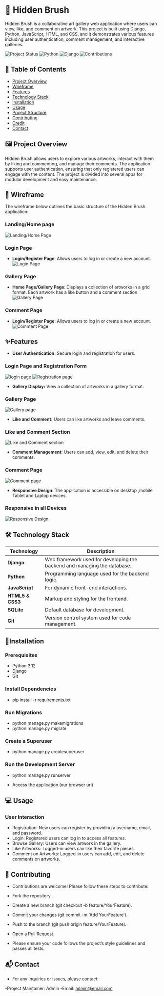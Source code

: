 
# 🎨 Hidden Brush

Hidden Brush is a collaborative art gallery web application where users can view, like, and comment on artwork. This project is built using Django, Python, JavaScript, HTML, and CSS, and it demonstrates various features including user authentication, comment management, and interactive galleries.

![Project Status](https://img.shields.io/badge/status-active-brightgreen)
![Python](https://img.shields.io/badge/python-3.8%2B-blue)
![Django](https://img.shields.io/badge/django-3.2%2B-green)
![Contributions](https://img.shields.io/badge/contributions-welcome-brightgreen)

## 📖 Table of Contents

- [Project Overview](#project-overview)
- [Wireframe](#wireframe)
- [Features](#features)
- [Technology Stack](#technology-stack)
- [Installation](#installation)
- [Usage](#usage)
- [Project Structure](#project-structure)
- [Contributing](#contributing)
- [Credit](#credit)
- [Contact](#contact)

## 🖼 Project Overview

Hidden Brush allows users to explore various artworks, interact with them by liking and commenting, and manage their comments. The application supports user authentication, ensuring that only registered users can engage with the content. The project is divided into several apps for modular development and easy maintenance.

## 📝 Wireframe

The wireframe below outlines the basic structure of the Hidden Brush application:

### Landing/Home page
![Landing/Home Page](static/images/Home-wire.png)

### Login Page
- **Login/Register Page**: Allows users to log in or create a new account.
![Login Page](static/images/login-wire.png)

### Gallery Page
- **Home Page/Gallery Page**: Displays a collection of artworks in a grid format. Each artwork has a like button and a comment section.
![Gallery Page](static/images/gallery-wire.png)

### Comment Page
- **Login/Register Page**: Allows users to log in or create a new account.
![Comment Page](static/images/comment-wire.png)

## ✨Features

- **User Authentication:** Secure login and registration for users.
 ### Login Page and Registration Form
 ![login page](static/images/)
 ![Registration page](siatic/images/)
- **Gallery Display:** View a collection of artworks in a gallery format.
 ### Gallery Page
 ![Gallery page](static/images/)
- **Like and Comment:** Users can like artworks and leave comments.
 ### Like and Comment Section
 ![Like and Comment section](static/images/)
- **Comment Management:** Users can add, view, edit, and delete their comments.
 ### Comment Page
 ![Comment page](static/images/)
- **Responsive Design:** The application is accessible on desktop ,mobile  Tablet and Laptop devices.
 ### Responsive in all Devices
 ![Responsive Design](static/images/)

 ## 🛠 Technology Stack

| Technology | Description |
|------------|-------------|
| **Django** | Web framework used for developing the backend and managing the database. |
| **Python** | Programming language used for the backend logic. |
| **JavaScript** | For dynamic front-end interactions. |
| **HTML5 & CSS3** | Markup and styling for the frontend. |
| **SQLite** | Default database for development. |
| **Git** | Version control system used for code management. |


## 🚀Installation

### Prerequisites

- Python 3.12
- Django
- Git

### Install Dependencies
- pip install -r requirements.txt

### Run Migrations

- python manage.py makemigrations
- python manage.py migrate

### Create a Superuser
- python manage.py createsuperuser

### Run the Development Server
- python manage.py runserver

- Access the application (our browser url)

## 💻 Usage
### User Interaction
- Registration: New users can register by providing a username, email, and password.
- Login: Registered users can log in to access all features.
- Browse Gallery: Users can view artwork in the gallery.
- Like Artworks: Logged-in users can like their favorite pieces.
- Comment on Artworks: Logged-in users can add, edit, and delete comments on artworks.

## 🤝 Contributing
- Contributions are welcome! Please follow these steps to contribute:

- Fork the repository.
- Create a new branch (git checkout -b feature/YourFeature).
- Commit your changes (git commit -m 'Add YourFeature').
- Push to the branch (git push origin feature/YourFeature).
- Open a Pull Request.

- Please ensure your code follows the project’s style guidelines and passes all tests.

## 📬 Contact
- For any inquiries or issues, please contact:

-Project Maintainer: Admin
-Email: admin@email.com

